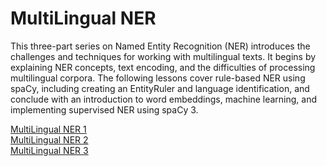 # MultiLingual NER
This three-part series on Named Entity Recognition (NER) introduces the challenges and techniques for working with multilingual texts. It begins by explaining NER concepts, text encoding, and the difficulties of processing multilingual corpora. The following lessons cover rule-based NER using spaCy, including creating an EntityRuler and language identification, and conclude with an introduction to word embeddings, machine learning, and implementing supervised NER using spaCy 3.

[MultiLingual NER 1](./NER-1.ipynb)
<br>
[MultiLingual NER 2](./NER-2.ipynb)
<br>
[MultiLingual NER 3](./NER-3.ipynb)